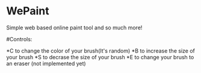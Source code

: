 # WePaint
Simple web based online paint tool and so much more!

#Controls:

*C to change the color of your brush(It's random)
*B to increase the size of your brush
*S to decrase the size of your brush
*E to change your brush to an eraser (not implemented yet)


